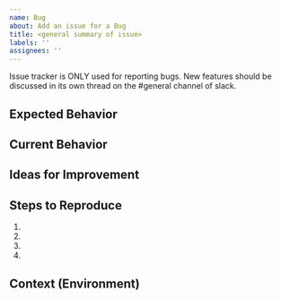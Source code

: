 ```yaml
---
name: Bug
about: Add an issue for a Bug
title: <general summary of issue>
labels: ''
assignees: ''
---
```

Issue tracker is ONLY used for reporting bugs. New features should be discussed in its own thread on the #general channel of slack.

<!--- Provide a general summary of the issue in the Title above -->



## Expected Behavior

<!--- Tell us what should happen -->



## Current Behavior

<!--- Tell us what happens instead of the expected behavior -->



## Ideas for Improvement

<!--- Not obligatory, but suggest a fix/reason for the bug, -->



## Steps to Reproduce

<!--- Provide a link to a live example, or an unambiguous set of steps to -->



<!--- reproduce this bug. Include code to reproduce, if relevant -->

1. 

2. 

3. 

4. 

## Context (Environment)

<!--- How has this issue affected you? What are you trying to accomplish? -->



<!--- Providing context helps us come up with a solution that is most useful in the real world -->

